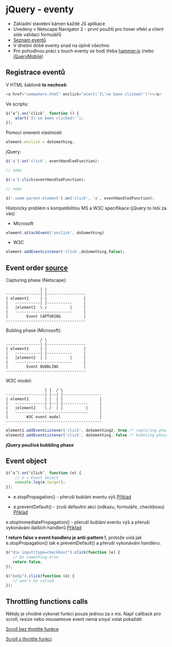 # jQuery - eventy
* Základní stavební kámen každé JS aplikace
* Uvedeny v Netscape Navigator 2 - první použití pro hover efekt a client side validaci formulářů
* [Seznam eventů](https://developer.mozilla.org/en-US/docs/Web/Events)
* V dnešní době eventy snad na úplně všechno
* Pro pohodlnou práci s touch eventy se hodí třeba [hammer.js](http://hammerjs.github.io/) (nebo [jQueryMobile](https://jquerymobile.com/))

## Registrace eventů

V HTML šabloně **to nechceš**:

```js
<a href="somewhere.html" onclick="alert('I\'ve been clicked!')"></a>
```

Ve scriptu:

```js
$(‘a’).on(‘click’, function () {
	alert('I\'ve been clicked!'');
});
```

Pomoci onevent vlastnosti:

```js
element.onclick = doSomething;
```

jQuery:

```js
$('a').on('click', eventHandledFunction);

// nebo

$('a').click(eventHandledFunction);

// nebo

$('.some-parent-element').on('click', 'a', eventHandledFunction);
```

Historicky problém s kompatibilitou MS a W3C specifikace (jQuery to řeší za vás)

* Microsoft

```js
element.attachEvent('onclick', doSomething)
```

* W3C

```js
element.addEventListener('click',doSomething,false);
```

## Event order [source](http://www.quirksmode.org/js/events_order.html)

Capturing phase (Netscape):

	               | |
	---------------| |-----------------
	| element1     | |                |
	|   -----------| |-----------     |
	|   |element2  \ /          |     |
	|   -------------------------     |
	|        Event CAPTURING          |
	-----------------------------------


Bubling phase (Microsoft):

	               / \
	---------------| |-----------------
	| element1     | |                |
	|   -----------| |-----------     |
	|   |element2  | |          |     |
	|   -------------------------     |
	|        Event BUBBLING           |
	-----------------------------------


W3C model:

	                 | |  / \
	-----------------| |--| |-----------------
	| element1       | |  | |                |
	|   -------------| |--| |-----------     |
	|   |element2    \ /  | |          |     |
	|   --------------------------------     |
	|        W3C event model                 |
	------------------------------------------


```js
element1.addEventListener('click', doSomething2, true /* capturing phase */)
element2.addEventListener('click', doSomething, false /* bubbling phase */)
```

**jQuery používá bubbling phase**

## Event object
```js
$(‘a’).on(‘click’, function (e) {
	// e = Event object
	console.log(e.target);
});
```

* e.stopPropagation() - přeruší bublání eventu výš [Příklad](http://jsfiddle.net/ondrejcech/8dj7ns89/)

* e.preventDefault() - zruší defaultní akci (odkazu, formuláře, checkboxu) [Příklad](http://jsfiddle.net/ondrejcech/spgzebxn/)

e.stopImmediatePropagation() - přeruší bublání eventu výš a přeruší vykonávání dalších handlerů [Příklad](http://jsfiddle.net/ondrejcech/1dks7yte/1/)

**! return false v event handleru je anti-pattern !**, protože volá jak e.stopPropagation() tak e.preventDefault() a přeruší vykonávání handleru.

```js
$("div input[type=checkbox]").click(function (e) {
   // Do something else
   return false;
});

$("body").click(function (e) {
   // won't be called
});
```

## Throttling functions calls
Někdy je vhodné vykonat funkci pouze jednou za x ms. Např callback pro scroll, resize nebo mousemove event nemá smysl volat pokaždé:

[Scroll bez throttle funkce](http://jsfiddle.net/ondrejcech/kammzzum/)

[Scroll s throttle funkcí](http://jsfiddle.net/ondrejcech/t9a2sbtv/)



